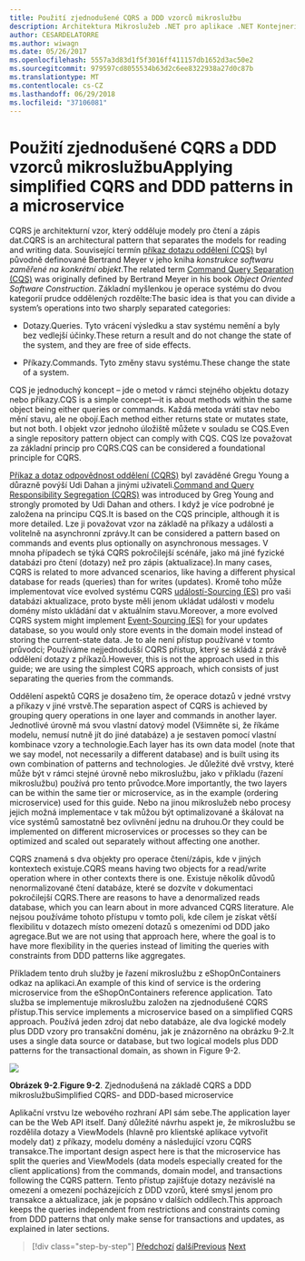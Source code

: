 ```yaml
---
title: Použití zjednodušené CQRS a DDD vzorců mikroslužbu
description: Architektura Mikroslužeb .NET pro aplikace .NET Kontejnerizované | Použití zjednodušené CQRS a DDD vzorců mikroslužbu
author: CESARDELATORRE
ms.author: wiwagn
ms.date: 05/26/2017
ms.openlocfilehash: 5557a3d83d1f5f3016ff411157db1652d3ac50e2
ms.sourcegitcommit: 979597cd8055534b63d2c6ee8322938a27d0c87b
ms.translationtype: MT
ms.contentlocale: cs-CZ
ms.lasthandoff: 06/29/2018
ms.locfileid: "37106081"
---
```

# <a name="applying-simplified-cqrs-and-ddd-patterns-in-a-microservice"></a><span data-ttu-id="0d54b-103">Použití zjednodušené CQRS a DDD vzorců mikroslužbu</span><span class="sxs-lookup"><span data-stu-id="0d54b-103">Applying simplified CQRS and DDD patterns in a microservice</span></span>

<span data-ttu-id="0d54b-104">CQRS je architekturní vzor, který odděluje modely pro čtení a zápis dat.</span><span class="sxs-lookup"><span data-stu-id="0d54b-104">CQRS is an architectural pattern that separates the models for reading and writing data.</span></span> <span data-ttu-id="0d54b-105">Související termín [příkaz dotazu oddělení (CQS)](https://martinfowler.com/bliki/CommandQuerySeparation.html) byl původně definované Bertrand Meyer v jeho kniha *konstrukce softwaru zaměřené na konkrétní objekt*.</span><span class="sxs-lookup"><span data-stu-id="0d54b-105">The related term [Command Query Separation (CQS)](https://martinfowler.com/bliki/CommandQuerySeparation.html) was originally defined by Bertrand Meyer in his book *Object Oriented Software Construction*.</span></span> <span data-ttu-id="0d54b-106">Základní myšlenkou je operace systému do dvou kategorií prudce oddělených rozdělte:</span><span class="sxs-lookup"><span data-stu-id="0d54b-106">The basic idea is that you can divide a system’s operations into two sharply separated categories:</span></span>

-   <span data-ttu-id="0d54b-107">Dotazy.</span><span class="sxs-lookup"><span data-stu-id="0d54b-107">Queries.</span></span> <span data-ttu-id="0d54b-108">Tyto vrácení výsledku a stav systému nemění a byly bez vedlejší účinky.</span><span class="sxs-lookup"><span data-stu-id="0d54b-108">These return a result and do not change the state of the system, and they are free of side effects.</span></span>

-   <span data-ttu-id="0d54b-109">Příkazy.</span><span class="sxs-lookup"><span data-stu-id="0d54b-109">Commands.</span></span> <span data-ttu-id="0d54b-110">Tyto změny stavu systému.</span><span class="sxs-lookup"><span data-stu-id="0d54b-110">These change the state of a system.</span></span>

<span data-ttu-id="0d54b-111">CQS je jednoduchý koncept – jde o metod v rámci stejného objektu dotazy nebo příkazy.</span><span class="sxs-lookup"><span data-stu-id="0d54b-111">CQS is a simple concept—it is about methods within the same object being either queries or commands.</span></span> <span data-ttu-id="0d54b-112">Každá metoda vrátí stav nebo mění stavu, ale ne obojí.</span><span class="sxs-lookup"><span data-stu-id="0d54b-112">Each method either returns state or mutates state, but not both.</span></span> <span data-ttu-id="0d54b-113">I objekt vzor jednoho úložiště můžete v souladu se CQS.</span><span class="sxs-lookup"><span data-stu-id="0d54b-113">Even a single repository pattern object can comply with CQS.</span></span> <span data-ttu-id="0d54b-114">CQS lze považovat za základní princip pro CQRS.</span><span class="sxs-lookup"><span data-stu-id="0d54b-114">CQS can be considered a foundational principle for CQRS.</span></span>

<span data-ttu-id="0d54b-115">[Příkaz a dotaz odpovědnost oddělení (CQRS)](https://martinfowler.com/bliki/CQRS.html) byl zaváděné Gregu Young a důrazně povýší Udi Dahan a jinými uživateli.</span><span class="sxs-lookup"><span data-stu-id="0d54b-115">[Command and Query Responsibility Segregation (CQRS)](https://martinfowler.com/bliki/CQRS.html) was introduced by Greg Young and strongly promoted by Udi Dahan and others.</span></span> <span data-ttu-id="0d54b-116">I když je více podrobné je založena na principu CQS.</span><span class="sxs-lookup"><span data-stu-id="0d54b-116">It is based on the CQS principle, although it is more detailed.</span></span> <span data-ttu-id="0d54b-117">Lze ji považovat vzor na základě na příkazy a události a volitelně na asynchronní zprávy.</span><span class="sxs-lookup"><span data-stu-id="0d54b-117">It can be considered a pattern based on commands and events plus optionally on asynchronous messages.</span></span> <span data-ttu-id="0d54b-118">V mnoha případech se týká CQRS pokročilejší scénáře, jako má jiné fyzické databázi pro čtení (dotazy) než pro zápis (aktualizace).</span><span class="sxs-lookup"><span data-stu-id="0d54b-118">In many cases, CQRS is related to more advanced scenarios, like having a different physical database for reads (queries) than for writes (updates).</span></span> <span data-ttu-id="0d54b-119">Kromě toho může implementovat více evolved systému CQRS [událostí-Sourcing (ES)](http://codebetter.com/gregyoung/2010/02/20/why-use-event-sourcing/) pro vaši databázi aktualizace, proto byste měli jenom ukládat události v modelu domény místo ukládání dat v aktuálním stavu.</span><span class="sxs-lookup"><span data-stu-id="0d54b-119">Moreover, a more evolved CQRS system might implement [Event-Sourcing (ES)](http://codebetter.com/gregyoung/2010/02/20/why-use-event-sourcing/) for your updates database, so you would only store events in the domain model instead of storing the current-state data.</span></span> <span data-ttu-id="0d54b-120">Je to ale není přístup používané v tomto průvodci; Používáme nejjednodušší CQRS přístup, který se skládá z právě oddělení dotazy z příkazů.</span><span class="sxs-lookup"><span data-stu-id="0d54b-120">However, this is not the approach used in this guide; we are using the simplest CQRS approach, which consists of just separating the queries from the commands.</span></span>

<span data-ttu-id="0d54b-121">Oddělení aspektů CQRS je dosaženo tím, že operace dotazů v jedné vrstvy a příkazy v jiné vrstvě.</span><span class="sxs-lookup"><span data-stu-id="0d54b-121">The separation aspect of CQRS is achieved by grouping query operations in one layer and commands in another layer.</span></span> <span data-ttu-id="0d54b-122">Jednotlivé úrovně má svou vlastní datový model (Všimněte si, že říkáme modelu, nemusí nutně jít do jiné databáze) a je sestaven pomocí vlastní kombinace vzory a technologie.</span><span class="sxs-lookup"><span data-stu-id="0d54b-122">Each layer has its own data model (note that we say model, not necessarily a different database) and is built using its own combination of patterns and technologies.</span></span> <span data-ttu-id="0d54b-123">Je důležité dvě vrstvy, které může být v rámci stejné úrovně nebo mikroslužbu, jako v příkladu (řazení mikroslužbu) používá pro tento průvodce.</span><span class="sxs-lookup"><span data-stu-id="0d54b-123">More importantly, the two layers can be within the same tier or microservice, as in the example (ordering microservice) used for this guide.</span></span> <span data-ttu-id="0d54b-124">Nebo na jinou mikroslužeb nebo procesy jejich možná implementace v tak můžou být optimalizované a škálovat na více systémů samostatně bez ovlivnění jednu na druhou.</span><span class="sxs-lookup"><span data-stu-id="0d54b-124">Or they could be implemented on different microservices or processes so they can be optimized and scaled out separately without affecting one another.</span></span>

<span data-ttu-id="0d54b-125">CQRS znamená s dva objekty pro operace čtení/zápis, kde v jiných kontextech existuje.</span><span class="sxs-lookup"><span data-stu-id="0d54b-125">CQRS means having two objects for a read/write operation where in other contexts there is one.</span></span> <span data-ttu-id="0d54b-126">Existuje několik důvodů nenormalizované čtení databáze, které se dozvíte v dokumentaci pokročilejší CQRS.</span><span class="sxs-lookup"><span data-stu-id="0d54b-126">There are reasons to have a denormalized reads database, which you can learn about in more advanced CQRS literature.</span></span> <span data-ttu-id="0d54b-127">Ale nejsou používáme tohoto přístupu v tomto poli, kde cílem je získat větší flexibilitu v dotazech místo omezení dotazů s omezeními od DDD jako agregace.</span><span class="sxs-lookup"><span data-stu-id="0d54b-127">But we are not using that approach here, where the goal is to have more flexibility in the queries instead of limiting the queries with constraints from DDD patterns like aggregates.</span></span>

<span data-ttu-id="0d54b-128">Příkladem tento druh služby je řazení mikroslužbu z eShopOnContainers odkaz na aplikaci.</span><span class="sxs-lookup"><span data-stu-id="0d54b-128">An example of this kind of service is the ordering microservice from the eShopOnContainers reference application.</span></span> <span data-ttu-id="0d54b-129">Tato služba se implementuje mikroslužbu založen na zjednodušené CQRS přístup.</span><span class="sxs-lookup"><span data-stu-id="0d54b-129">This service implements a microservice based on a simplified CQRS approach.</span></span> <span data-ttu-id="0d54b-130">Používá jeden zdroj dat nebo databáze, ale dva logické modely plus DDD vzory pro transakční doménu, jak je znázorněno na obrázku 9-2.</span><span class="sxs-lookup"><span data-stu-id="0d54b-130">It uses a single data source or database, but two logical models plus DDD patterns for the transactional domain, as shown in Figure 9-2.</span></span>

![](./media/image2.png)

<span data-ttu-id="0d54b-131">**Obrázek 9-2**.</span><span class="sxs-lookup"><span data-stu-id="0d54b-131">**Figure 9-2**.</span></span> <span data-ttu-id="0d54b-132">Zjednodušená na základě CQRS a DDD mikroslužbu</span><span class="sxs-lookup"><span data-stu-id="0d54b-132">Simplified CQRS- and DDD-based microservice</span></span>

<span data-ttu-id="0d54b-133">Aplikační vrstvu lze webového rozhraní API sám sebe.</span><span class="sxs-lookup"><span data-stu-id="0d54b-133">The application layer can be the Web API itself.</span></span> <span data-ttu-id="0d54b-134">Daný důležité návrhu aspekt je, že mikroslužbu se rozdělila dotazy a ViewModels (hlavně pro klientské aplikace vytvořit modely dat) z příkazy, modelu domény a následující vzoru CQRS transakce.</span><span class="sxs-lookup"><span data-stu-id="0d54b-134">The important design aspect here is that the microservice has split the queries and ViewModels (data models especially created for the client applications) from the commands, domain model, and transactions following the CQRS pattern.</span></span> <span data-ttu-id="0d54b-135">Tento přístup zajišťuje dotazy nezávislé na omezení a omezení pocházejících z DDD vzorů, které smysl jenom pro transakce a aktualizace, jak je popsáno v dalších oddílech.</span><span class="sxs-lookup"><span data-stu-id="0d54b-135">This approach keeps the queries independent from restrictions and constraints coming from DDD patterns that only make sense for transactions and updates, as explained in later sections.</span></span>


>[!div class="step-by-step"]
<span data-ttu-id="0d54b-136">[Předchozí](index.md)
[další](eshoponcontainers-cqrs-ddd-microservice.md)</span><span class="sxs-lookup"><span data-stu-id="0d54b-136">[Previous](index.md)
[Next](eshoponcontainers-cqrs-ddd-microservice.md)</span></span>
